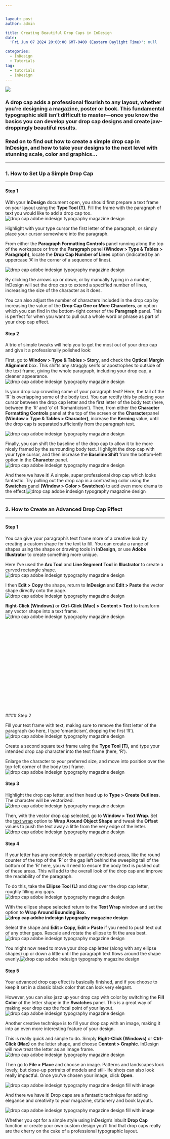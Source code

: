 ```yaml
---


layout: post
author: admin

title: Creating Beautiful Drop Caps in InDesign
date:
  'Fri Jun 07 2024 20:00:00 GMT-0400 (Eastern Daylight Time)': null

categories:
  - InDesign
  - Tutorials
tag:
  - tutorials
  - InDesign
---
```


![](https://www.indesignskills.com/wp-content/uploads/2017/02/Header-Image-768x506.jpg)

### A drop cap adds a professional flourish to any layout, whether you’re designing a magazine, poster or book. This fundamental typographic skill isn’t difficult to master—once you know the basics you can develop your drop cap designs and create jaw-droppingly beautiful results.

### Read on to find out how to create a simple drop cap in InDesign, and how to take your designs to the next level with stunning scale, color and graphics…

---

### **1.** How to Set Up a Simple Drop Cap

---

#### Step 1

With your **InDesign** document open, you should first prepare a text frame on your layout using the **Type Tool (T)**. Fill the frame with the paragraph of text you would like to add a drop cap too.![drop cap adobe indesign typography magazine design](https://www.indesignskills.com/wp-content/uploads/2017/02/Screen-Shot-2017-01-26-at-17.08.13.png)

Highlight with your type cursor the first letter of the paragraph, or simply place your cursor somewhere into the paragraph.

From either the **Paragraph Formatting Controls** panel running along the top of the workspace or from the **Paragraph** panel **(Window &gt; Type &amp; Tables &gt; Paragraph)**, locate the **Drop Cap Number of Lines** option (indicated by an uppercase ‘A’ in the corner of a sequence of lines).

![drop cap adobe indesign typography magazine design](https://www.indesignskills.com/wp-content/uploads/2017/02/Screen-Shot-2017-01-26-at-17.09.19.png)

By clicking the arrows up or down, or by manually typing in a number, InDesign will set the drop cap to extend a specified number of lines, increasing the size of the character as it does.

You can also adjust the number of characters included in the drop cap by increasing the value of the **Drop Cap One or More Characters**, an option which you can find in the bottom-right corner of the **Paragraph** panel. This is perfect for when you want to pull out a whole word or phrase as part of your drop cap effect.

#### Step 2

A trio of simple tweaks will help you to get the most out of your drop cap and give it a professionally polished look:

First, go to **Window &gt; Type &amp; Tables &gt; Story**, and check the **Optical Margin Alignment** box. This shifts any straggly serifs or apostrophes to outside of the text frame, giving the whole paragraph, including your drop cap, a cleaner appearance.![drop cap adobe indesign typography magazine design](https://www.indesignskills.com/wp-content/uploads/2017/02/Screen-Shot-2017-01-26-at-17.09.45.png)

Is your drop cap crowding some of your paragraph text? Here, the tail of the ‘R’ is overlapping some of the body text. You can rectify this by placing your cursor between the drop cap letter and the first letter of the body text (here, between the ‘R’ and ‘o’ of ‘Romanticism’). Then, from either the **Character Formatting Controls** panel at the top of the screen or the **Character**panel **(Window &gt; Type &amp; Tables &gt; Character)**, increase the **Kerning** value, until the drop cap is separated sufficiently from the paragraph text.

![drop cap adobe indesign typography magazine design](https://www.indesignskills.com/wp-content/uploads/2017/02/Screen-Shot-2017-01-26-at-17.10.50.png)

Finally, you can shift the baseline of the drop cap to allow it to be more nicely framed by the surrounding body text. Highlight the drop cap with your type cursor, and then increase the **Baseline Shift** from the bottom-left option in the **Character** panel.![drop cap adobe indesign typography magazine design](https://www.indesignskills.com/wp-content/uploads/2017/02/Screen-Shot-2017-01-26-at-17.11.18.png)

And there we have it! A simple, super professional drop cap which looks fantastic. Try pulling out the drop cap in a contrasting color using the **Swatches** panel **(Window &gt; Color &gt; Swatches)** to add even more drama to the effect.![drop cap adobe indesign typography magazine design](https://www.indesignskills.com/wp-content/uploads/2017/02/Screen-Shot-2017-01-26-at-17.07.16.png)

---

### **2.** How to Create an Advanced Drop Cap Effect

---

#### Step 1

You can give your paragraph’s text frame more of a creative look by creating a custom shape for the text to fill. You can create a range of shapes using the shape or drawing tools in **InDesign**, or use **Adobe Illustrator** to create something more unique.

Here I’ve used the **Arc Tool** and **Line Segment Tool** in **Illustrator** to create a curved rectangle shape.![drop cap adobe indesign typography magazine design](https://www.indesignskills.com/wp-content/uploads/2017/02/Screen-Shot-2017-01-26-at-16.46.05.png)

I then **Edit &gt; Copy** the shape, return to **InDesign** and **Edit &gt; Paste** the vector shape directly onto the page.![drop cap adobe indesign typography magazine design](https://www.indesignskills.com/wp-content/uploads/2017/02/Screen-Shot-2017-01-26-at-16.46.46.png)

**Right-Click (Windows)** or **Ctrl-Click (Mac) &gt; Content &gt; Text** to transform any vector shape into a text frame.![drop cap adobe indesign typography magazine design](https://www.indesignskills.com/wp-content/uploads/2017/02/Screen-Shot-2017-01-26-at-16.47.11.png)

<div class="code-block code-block-4"><ins class="adsbygoogle" data-ad-client="ca-pub-4786340380234672" data-ad-slot="3441424289" data-adsbygoogle-status="done"><ins id="aswift_2_expand"><ins id="aswift_2_anchor"><iframe allowfullscreen="allowfullscreen" data-mce-fragment="1" frameborder="0" height="280" id="aswift_2" marginheight="0" marginwidth="0" name="aswift_2" scrolling="no" width="336"></iframe></ins></ins></ins></div>#### Step 2

Fill your text frame with text, making sure to remove the first letter of the paragraph (so here, I type ‘omanticism’, dropping the first ‘R’).![drop cap adobe indesign typography magazine design](https://www.indesignskills.com/wp-content/uploads/2017/02/Screen-Shot-2017-01-26-at-16.47.50.png)

Create a second square text frame using the **Type Tool (T),** and type your intended drop cap character into the text frame (here, ‘R’).

Enlarge the character to your preferred size, and move into position over the top-left corner of the body text frame.![drop cap adobe indesign typography magazine design](https://www.indesignskills.com/wp-content/uploads/2017/02/Screen-Shot-2017-01-26-at-16.50.03.png)

#### Step 3

Highlight the drop cap letter, and then head up to **Type &gt; Create Outlines.** The character will be vectorized.![drop cap adobe indesign typography magazine design](https://www.indesignskills.com/wp-content/uploads/2017/02/Screen-Shot-2017-01-26-at-16.51.06.png)

Then, with the vector drop cap selected, go to **Window &gt; Text Wrap**. Set the [text wrap](http://www.indesignskills.com/skills/indesign-basics-wrap-text-around-shapes-and-images/) option to **Wrap Around Object Shape** and tweak the **Offset** values to push the text away a little from the very edge of the letter.![drop cap adobe indesign typography magazine design](https://www.indesignskills.com/wp-content/uploads/2017/02/Screen-Shot-2017-01-26-at-16.51.27.png)

#### Step 4

If your letter has any completely or partially enclosed areas, like the round counter of the top of the ‘R’ or the gap left behind the sweeping tail of the bottom of the ‘R’ here, you will need to ensure the body text is pushed out of these areas. This will add to the overall look of the drop cap and improve the readability of the paragraph.

To do this, take the **Ellipse Tool (L)** and drag over the drop cap letter, roughly filling any gaps.![drop cap adobe indesign typography magazine design](https://www.indesignskills.com/wp-content/uploads/2017/02/Screen-Shot-2017-01-26-at-16.52.09.png)

With the ellipse shape selected return to the **Text Wrap** window and set the option to **Wrap Around Bounding Box.![drop cap adobe indesign typography magazine design](https://www.indesignskills.com/wp-content/uploads/2017/02/Screen-Shot-2017-01-26-at-16.52.22.png)**

Select the shape and **Edit &gt; Copy, Edit &gt; Paste** if you need to push text out of any other gaps. Rescale and rotate the ellipse to fit the area best.![drop cap adobe indesign typography magazine design](https://www.indesignskills.com/wp-content/uploads/2017/02/Screen-Shot-2017-01-26-at-16.52.52.png)

You might now need to move your drop cap letter (along with any ellipse shapes) up or down a little until the paragraph text flows around the shape evenly.![drop cap adobe indesign typography magazine design](https://www.indesignskills.com/wp-content/uploads/2017/02/Screen-Shot-2017-01-26-at-16.53.14.png)

#### Step 5

Your advanced drop cap effect is basically finished, and if you choose to keep it set in a classic black color that can look very elegant.

However, you can also jazz up your drop cap with color by switching the **Fill Color** of the letter shape in the **Swatches** panel. This is a great way of making your drop cap the focal point of your layout.![drop cap adobe indesign typography magazine design](https://www.indesignskills.com/wp-content/uploads/2017/02/Screen-Shot-2017-01-26-at-16.53.29.png)

Another creative technique is to fill your drop cap with an image, making it into an even more interesting feature of your design.

This is really quick and simple to do. Simply **Right-Click (Windows)** or **Ctrl-Click (Mac)** on the letter shape, and choose C**ontent &gt; Graphic**. InDesign will now treat the letter as an image frame.![drop cap adobe indesign typography magazine design](https://www.indesignskills.com/wp-content/uploads/2017/02/Screen-Shot-2017-01-26-at-16.42.47.png)

Then go to **File &gt; Place** and choose an image. Patterns and landscapes look lovely, but close-up portraits of models and still-life shots can also look really impactful. Once you’ve chosen your image, click **Open**.

![drop cap adobe indesign typography magazine design fill with image](https://www.indesignskills.com/wp-content/uploads/2017/02/Screen-Shot-2017-01-26-at-16.44.00.png)

And there we have it! Drop caps are a fantastic technique for adding elegance and creativity to your magazine, stationery and book layouts.

![drop cap adobe indesign typography magazine design fill with image](https://www.indesignskills.com/wp-content/uploads/2017/02/Screen-Shot-2017-01-26-at-16.44.24.png)

Whether you opt for a simple style using InDesign’s inbuilt **Drop Cap** function or create your own custom design you’ll find that drop caps really are the cherry on the cake of a professional typographic layout.
